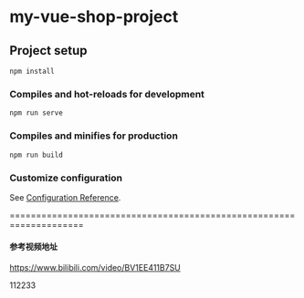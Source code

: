 # my-vue-shop-project

## Project setup
```
npm install
```

### Compiles and hot-reloads for development
```
npm run serve
```

### Compiles and minifies for production
```
npm run build
```

### Customize configuration
See [Configuration Reference](https://cli.vuejs.org/config/).


====================================================================
#### 参考视频地址
https://www.bilibili.com/video/BV1EE411B7SU

112233

